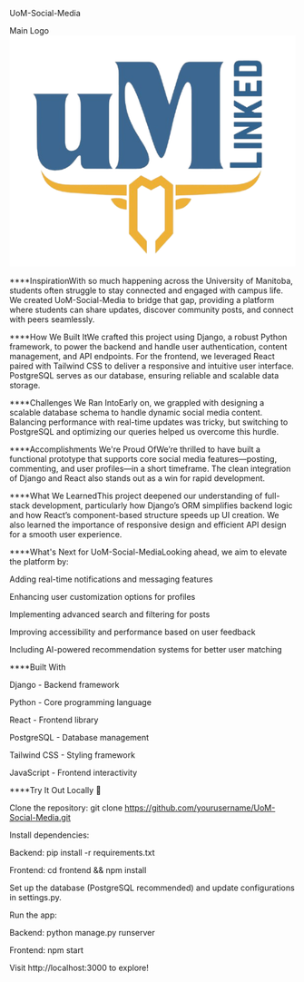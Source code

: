 UoM-Social-Media

Main Logo
![Logo](https://raw.githubusercontent.com/atherjnoor/UoM-Social-Media-/main/UMLinked/assets/Logo.png)

****InspirationWith so much happening across the University of Manitoba, students often struggle to stay connected and engaged with campus life. We created UoM-Social-Media to bridge that gap, providing a platform where students can share updates, discover community posts, and connect with peers seamlessly.

****How We Built ItWe crafted this project using Django, a robust Python framework, to power the backend and handle user authentication, content management, and API endpoints. For the frontend, we leveraged React paired with Tailwind CSS to deliver a responsive and intuitive user interface. PostgreSQL serves as our database, ensuring reliable and scalable data storage.

****Challenges We Ran IntoEarly on, we grappled with designing a scalable database schema to handle dynamic social media content. Balancing performance with real-time updates was tricky, but switching to PostgreSQL and optimizing our queries helped us overcome this hurdle.

****Accomplishments We're Proud OfWe’re thrilled to have built a functional prototype that supports core social media features—posting, commenting, and user profiles—in a short timeframe. The clean integration of Django and React also stands out as a win for rapid development.

****What We LearnedThis project deepened our understanding of full-stack development, particularly how Django’s ORM simplifies backend logic and how React’s component-based structure speeds up UI creation. We also learned the importance of responsive design and efficient API design for a smooth user experience.

****What's Next for UoM-Social-MediaLooking ahead, we aim to elevate the platform by:

Adding real-time notifications and messaging features

Enhancing user customization options for profiles

Implementing advanced search and filtering for posts

Improving accessibility and performance based on user feedback

Including AI-powered recommendation systems for better user matching

****Built With

Django - Backend framework

Python - Core programming language

React - Frontend library

PostgreSQL - Database management

Tailwind CSS - Styling framework

JavaScript - Frontend interactivity

****Try It Out Locally 🚀

Clone the repository: git clone https://github.com/yourusername/UoM-Social-Media.git

Install dependencies:

Backend: pip install -r requirements.txt

Frontend: cd frontend && npm install

Set up the database (PostgreSQL recommended) and update configurations in settings.py.

Run the app:

Backend: python manage.py runserver

Frontend: npm start

Visit http://localhost:3000 to explore!




